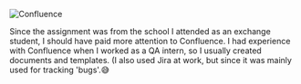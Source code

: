 ![Confluence](https://github.com/user-attachments/assets/12d55241-d8c9-40cb-987e-0ced21bc4c62)

Since the assignment was from the school I attended as an exchange student, I should have paid more attention to Confluence. I had experience with Confluence when I worked as a QA intern, so I usually created documents and templates. (I also used Jira at work, but since it was mainly used for tracking 'bugs'.😅
